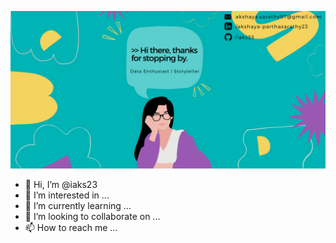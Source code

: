 ![](https://github.com/iaks23/iaks23/blob/main/AksBaner-Github.png)

- 👋 Hi, I’m @iaks23
- 👀 I’m interested in ...
- 🌱 I’m currently learning ...
- 💞️ I’m looking to collaborate on ...
- 📫 How to reach me ...

<!---
iaks23/iaks23 is a ✨ special ✨ repository because its `README.md` (this file) appears on your GitHub profile.
You can click the Preview link to take a look at your changes.
--->
